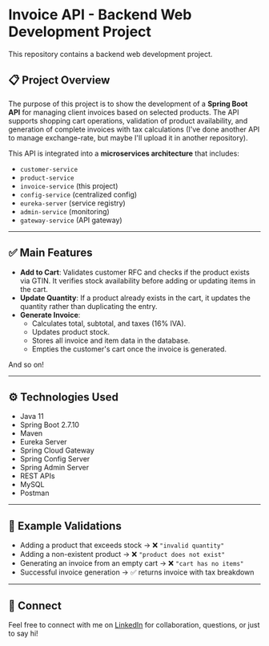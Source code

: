 # Invoice API - Backend Web Development Project

This repository contains a backend web development project.

## 📋 Project Overview

The purpose of this project is to show the development of a **Spring Boot API** for managing client invoices based on selected products. The API supports shopping cart operations, validation of product availability, and generation of complete invoices with tax calculations (I've done another API to manage exchange-rate, but maybe I'll upload it in another repository).

This API is integrated into a **microservices architecture** that includes:
- `customer-service`
- `product-service`
- `invoice-service` (this project)
- `config-service` (centralized config)
- `eureka-server` (service registry)
- `admin-service` (monitoring)
- `gateway-service` (API gateway)

---

## ✅ Main Features

- **Add to Cart**: Validates customer RFC and checks if the product exists via GTIN. It verifies stock availability before adding or updating items in the cart.
- **Update Quantity**: If a product already exists in the cart, it updates the quantity rather than duplicating the entry.
- **Generate Invoice**:
  - Calculates total, subtotal, and taxes (16% IVA).
  - Updates product stock.
  - Stores all invoice and item data in the database.
  - Empties the customer's cart once the invoice is generated.

And so on!

---

## ⚙️ Technologies Used

- Java 11
- Spring Boot 2.7.10
- Maven
- Eureka Server
- Spring Cloud Gateway
- Spring Config Server
- Spring Admin Server
- REST APIs
- MySQL
- Postman

---

## 🧪 Example Validations

- Adding a product that exceeds stock → ❌ `"invalid quantity"`
- Adding a non-existent product → ❌ `"product does not exist"`
- Generating an invoice from an empty cart → ❌ `"cart has no items"`
- Successful invoice generation → ✅ returns invoice with tax breakdown

---

## 🤝 Connect

Feel free to connect with me on [LinkedIn](https://www.linkedin.com/in/jorge-luis-escorza-s%C3%A1nchez-9ab935325/) for collaboration, questions, or just to say hi!

